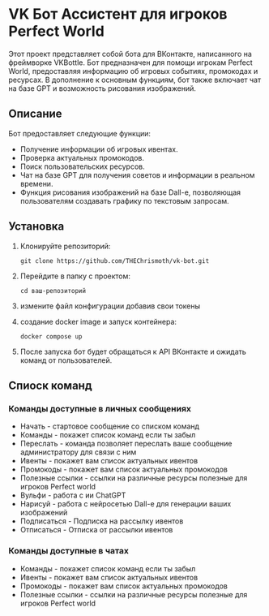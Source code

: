 # VK Бот Ассистент для игроков Perfect World

Этот проект представляет собой бота для ВКонтакте, написанного на фреймворке VKBottle. Бот предназначен для помощи игрокам Perfect World, предоставляя информацию об игровых событиях, промокодах и ресурсах. В дополнение к основным функциям, бот также включает чат на базе GPT и возможность рисования изображений.

## Описание

Бот предоставляет следующие функции:

- Получение информации об игровых ивентах.
- Проверка актуальных промокодов.
- Поиск пользовательских ресурсов.
- Чат на базе GPT для получения советов и информации в реальном времени.
- Функция рисования изображений на базе Dall-e, позволяющая пользователям создавать графику по текстовым запросам.

## Установка

1. Клонируйте репозиторий:
   ```
   git clone https://github.com/THEChrismoth/vk-bot.git
   ```
2. Перейдите в папку с проектом:
   ```
   cd ваш-репозиторий
   ```
3. измените файл конфигурации добавив свои токены

4. создание docker image и запуск контейнера:
   ```
   docker compose up
   ```
5. После запуска бот будет обращаться к API ВКонтакте и ожидать команд от пользователей.

## Спиоск команд

### Команды доступные в личных сообщениях

- Начать - стартовое сообщение со списком команд
- Команды - покажет список команд если ты забыл
- Переслать - команда позволяет переслать ваше сообщение администратору для связи с ним
- Ивенты - покажет вам список актуальных ивентов
- Промокоды - покажет вам список актуальных промокодов
- Полезные ссылки - ссылки на различные ресурсы полезные для игроков Perfect world
- Вульфи - работа с ии ChatGPT
- Нарисуй - работа с нейросетью Dall-e для генерации ваших изображений
- Подписаться - Подписка на рассылку ивентов
- Отписаться - Отписка от рассылки ивентов

### Команды доступные в чатах

- Команды - покажет список команд если ты забыл
- Ивенты - покажет вам список актуальных ивентов
- Промокоды - покажет вам список актуальных промокодов
- Полезные ссылки - ссылки на различные ресурсы полезные для игроков Perfect world
